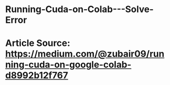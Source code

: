 # Running-Cuda-on-Colab---Solve-Error

# Article Source: https://medium.com/@zubair09/running-cuda-on-google-colab-d8992b12f767

